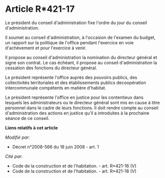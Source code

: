 # Article R*421-17

Le président du conseil d'administration fixe l'ordre du jour du conseil d'administration. 

Il soumet au conseil d'administration, à l'occasion de l'examen du budget, un rapport sur la politique de l'office pendant
l'exercice en voie d'achèvement et pour l'exercice à venir. 

Il propose au conseil d'administration la nomination du directeur général et signe son contrat. Le cas échéant, il propose au
conseil d'administration la cessation des fonctions du directeur général. 

Le président représente l'office auprès des pouvoirs publics, des collectivités territoriales et des établissements publics
decoopération intercommunale compétents en matière d'habitat. 

Le président représente l'office en justice pour les contentieux dans lesquels les administrateurs ou le directeur général
sont mis en cause à titre personnel dans le cadre de leurs fonctions. Il doit rendre compte au conseil d'administration des
actions en justice qu'il a introduites à la prochaine séance de ce conseil.

**Liens relatifs à cet article**

_Modifié par_:

  - Décret n°2008-566 du 18 juin 2008 - art. 1

_Cité par_:

  - Code de la construction et de l'habitation. - art. R*421-16 (V)
  - Code de la construction et de l'habitation. - art. R*421-18 (V)
